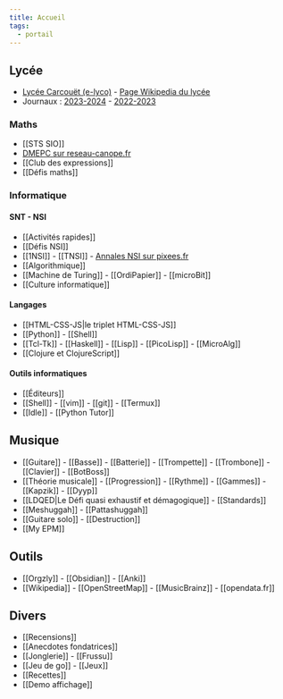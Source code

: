 ```yaml
---
title: Accueil
tags:
  - portail
---
```

## Lycée

- [Lycée Carcouët (e-lyco)](http://carcouet.paysdelaloire.e-lyco.fr) -
[Page Wikipedia du lycée](http://fr.wikipedia.org/)
- Journaux :
  [2023-2024](http://github.com/grahack/2023-2024) -
  [2022-2023](http://github.com/grahack/2022-2023)

### Maths

- [[STS SIO]]
- [DMEPC sur reseau-canope.fr](https://www.reseau-canope.fr/notice/des-maths-ensemble-et-pour-chacun-2nde.html)
- [[Club des expressions]]
- [[Défis maths]]

### Informatique

#### SNT - NSI

- [[Activités rapides]]
- [[Défis NSI]]
- [[1NSI]] - [[TNSI]] - [Annales NSI sur pixees.fr](https://pixees.fr/informatiquelycee/term/suj_bac/index.html)
- [[Algorithmique]]
- [[Machine de Turing]] - [[OrdiPapier]] - [[microBit]]
- [[Culture informatique]]

#### Langages

- [[HTML-CSS-JS|le triplet HTML-CSS-JS]]
- [[Python]] -  [[Shell]]
- [[Tcl-Tk]] - [[Haskell]] - [[Lisp]] - [[PicoLisp]] - [[MicroAlg]]
- [[Clojure et ClojureScript]]

#### Outils informatiques

- [[Éditeurs]]
- [[Shell]] - [[vim]] - [[git]] - [[Termux]]
- [[Idle]] - [[Python Tutor]]

## Musique

- [[Guitare]] - [[Basse]] - [[Batterie]] -
  [[Trompette]] - [[Trombone]] - [[Clavier]] - [[BotBoss]]
- [[Théorie musicale]] - [[Progression]] - [[Rythme]] - [[Gammes]] -
  [[Kapzik]] - [[Dyyp]]
- [[LDQED|Le Défi quasi exhaustif et démagogique]] - [[Standards]]
- [[Meshuggah]] - [[Pattashuggah]]
- [[Guitare solo]] - [[Destruction]]
- [[My EPM]]

## Outils

- [[Orgzly]] - [[Obsidian]] - [[Anki]]
- [[Wikipedia]] - [[OpenStreetMap]] - [[MusicBrainz]] -
  [[opendata.fr]]

## Divers

- [[Recensions]]
- [[Anecdotes fondatrices]]
- [[Jonglerie]] - [[Frussu]]
- [[Jeu de go]] - [[Jeux]]
- [[Recettes]]
- [[Demo affichage]]
